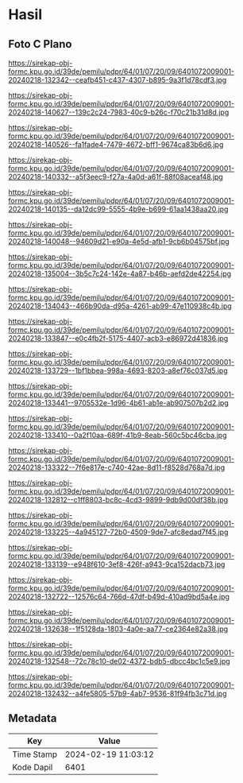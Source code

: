 # Hasil

## Foto C Plano

https://sirekap-obj-formc.kpu.go.id/39de/pemilu/pdpr/64/01/07/20/09/6401072009001-20240218-132342--ceafb451-c437-4307-b895-9a3f1d78cdf3.jpg

https://sirekap-obj-formc.kpu.go.id/39de/pemilu/pdpr/64/01/07/20/09/6401072009001-20240218-140627--139c2c24-7983-40c9-b26c-f70c21b31d8d.jpg

https://sirekap-obj-formc.kpu.go.id/39de/pemilu/pdpr/64/01/07/20/09/6401072009001-20240218-140526--fa1fade4-7479-4672-bff1-9674ca83b6d6.jpg

https://sirekap-obj-formc.kpu.go.id/39de/pemilu/pdpr/64/01/07/20/09/6401072009001-20240218-140332--a5f3eec9-f27a-4a0d-a61f-88f08aceaf48.jpg

https://sirekap-obj-formc.kpu.go.id/39de/pemilu/pdpr/64/01/07/20/09/6401072009001-20240218-140135--da12dc99-5555-4b9e-b699-61aa1438aa20.jpg

https://sirekap-obj-formc.kpu.go.id/39de/pemilu/pdpr/64/01/07/20/09/6401072009001-20240218-140048--94609d21-e90a-4e5d-afb1-9cb6b04575bf.jpg

https://sirekap-obj-formc.kpu.go.id/39de/pemilu/pdpr/64/01/07/20/09/6401072009001-20240218-135004--3b5c7c24-142e-4a87-b46b-aefd2de42254.jpg

https://sirekap-obj-formc.kpu.go.id/39de/pemilu/pdpr/64/01/07/20/09/6401072009001-20240218-134043--466b90da-d95a-4261-ab99-47e110938c4b.jpg

https://sirekap-obj-formc.kpu.go.id/39de/pemilu/pdpr/64/01/07/20/09/6401072009001-20240218-133847--e0c4fb2f-5175-4407-acb3-e86972d41836.jpg

https://sirekap-obj-formc.kpu.go.id/39de/pemilu/pdpr/64/01/07/20/09/6401072009001-20240218-133729--1bf1bbea-998a-4693-8203-a8ef76c037d5.jpg

https://sirekap-obj-formc.kpu.go.id/39de/pemilu/pdpr/64/01/07/20/09/6401072009001-20240218-133441--9705532e-1d96-4b61-ab1e-ab907507b2d2.jpg

https://sirekap-obj-formc.kpu.go.id/39de/pemilu/pdpr/64/01/07/20/09/6401072009001-20240218-133410--0a2f10aa-689f-41b9-8eab-560c5bc46cba.jpg

https://sirekap-obj-formc.kpu.go.id/39de/pemilu/pdpr/64/01/07/20/09/6401072009001-20240218-133322--7f6e817e-c740-42ae-8d11-f8528d768a7d.jpg

https://sirekap-obj-formc.kpu.go.id/39de/pemilu/pdpr/64/01/07/20/09/6401072009001-20240218-132812--c1ff8803-bc8c-4cd3-9899-9db9d00df38b.jpg

https://sirekap-obj-formc.kpu.go.id/39de/pemilu/pdpr/64/01/07/20/09/6401072009001-20240218-133225--4a945127-72b0-4509-9de7-afc8edad7f45.jpg

https://sirekap-obj-formc.kpu.go.id/39de/pemilu/pdpr/64/01/07/20/09/6401072009001-20240218-133139--e948f610-3ef8-426f-a943-9ca152dacb73.jpg

https://sirekap-obj-formc.kpu.go.id/39de/pemilu/pdpr/64/01/07/20/09/6401072009001-20240218-132722--12576c64-766d-47df-b49d-410ad9bd5a4e.jpg

https://sirekap-obj-formc.kpu.go.id/39de/pemilu/pdpr/64/01/07/20/09/6401072009001-20240218-132638--1f5128da-1803-4a0e-aa77-ce2364e82a38.jpg

https://sirekap-obj-formc.kpu.go.id/39de/pemilu/pdpr/64/01/07/20/09/6401072009001-20240218-132548--72c78c10-de02-4372-bdb5-dbcc4bc1c5e9.jpg

https://sirekap-obj-formc.kpu.go.id/39de/pemilu/pdpr/64/01/07/20/09/6401072009001-20240218-132432--a4fe5805-57b9-4ab7-9536-81f94fb3c71d.jpg


## Metadata

| Key        | Value               |
| ---------- | ------------------- |
| Time Stamp | 2024-02-19 11:03:12 |
| Kode Dapil | 6401                |




